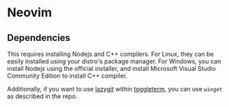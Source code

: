 # Neovim
## Dependencies

This requires installing Nodejs and C++ compilers.
For Linux, they can be easily installed using your distro's package manager.
For Windows, you can install Nodejs using the official installer,
and install Microsoft Visual Studio Community Edition to install C++ compiler.

Additionally, if you want to use [lazygit](https://github.com/jesseduffield/lazygit)
within [toggleterm](https://github.com/akinsho/toggleterm.nvim),
you can use `winget` as described in the repo.
